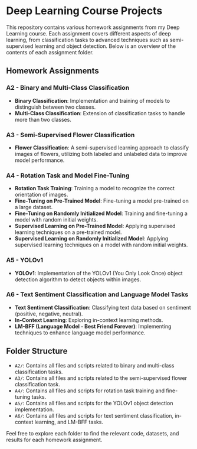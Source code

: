 # Deep Learning Course Projects

This repository contains various homework assignments from my Deep Learning course. Each assignment covers different aspects of deep learning, from classification tasks to advanced techniques such as semi-supervised learning and object detection. Below is an overview of the contents of each assignment folder.

## Homework Assignments

### A2 - Binary and Multi-Class Classification
- **Binary Classification**: Implementation and training of models to distinguish between two classes.
- **Multi-Class Classification**: Extension of classification tasks to handle more than two classes.

### A3 - Semi-Supervised Flower Classification
- **Flower Classification**: A semi-supervised learning approach to classify images of flowers, utilizing both labeled and unlabeled data to improve model performance.

### A4 - Rotation Task and Model Fine-Tuning
- **Rotation Task Training**: Training a model to recognize the correct orientation of images.
- **Fine-Tuning on Pre-Trained Model**: Fine-tuning a model pre-trained on a large dataset.
- **Fine-Tuning on Randomly Initialized Model**: Training and fine-tuning a model with random initial weights.
- **Supervised Learning on Pre-Trained Model**: Applying supervised learning techniques on a pre-trained model.
- **Supervised Learning on Randomly Initialized Model**: Applying supervised learning techniques on a model with random initial weights.

### A5 - YOLOv1
- **YOLOv1**: Implementation of the YOLOv1 (You Only Look Once) object detection algorithm to detect objects within images.

### A6 - Text Sentiment Classification and Language Model Tasks
- **Text Sentiment Classification**: Classifying text data based on sentiment (positive, negative, neutral).
- **In-Context Learning**: Exploring in-context learning methods.
- **LM-BFF (Language Model - Best Friend Forever)**: Implementing techniques to enhance language model performance.

## Folder Structure
- `A2/`: Contains all files and scripts related to binary and multi-class classification tasks.
- `A3/`: Contains all files and scripts related to the semi-supervised flower classification task.
- `A4/`: Contains all files and scripts for rotation task training and fine-tuning tasks.
- `A5/`: Contains all files and scripts for the YOLOv1 object detection implementation.
- `A6/`: Contains all files and scripts for text sentiment classification, in-context learning, and LM-BFF tasks.

Feel free to explore each folder to find the relevant code, datasets, and results for each homework assignment.
